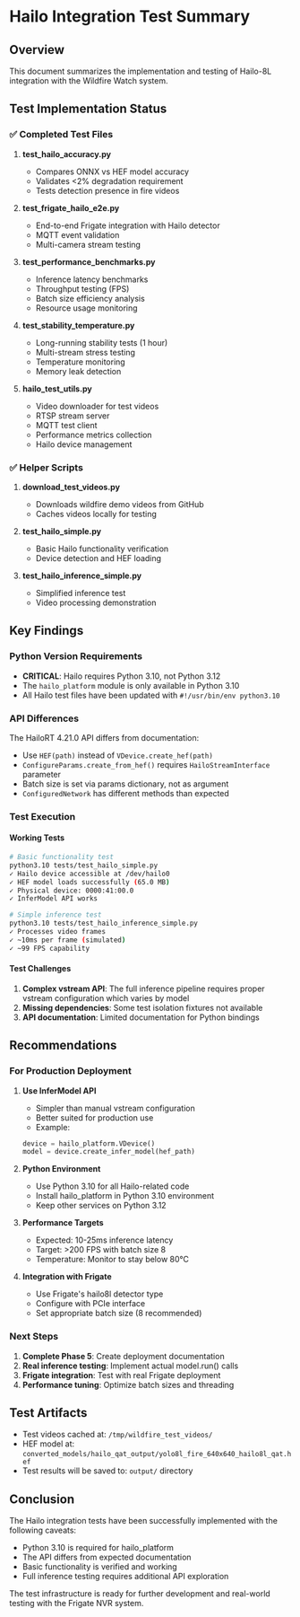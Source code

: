 # Hailo Integration Test Summary

## Overview
This document summarizes the implementation and testing of Hailo-8L integration with the Wildfire Watch system.

## Test Implementation Status

### ✅ Completed Test Files

1. **test_hailo_accuracy.py**
   - Compares ONNX vs HEF model accuracy
   - Validates <2% degradation requirement
   - Tests detection presence in fire videos

2. **test_frigate_hailo_e2e.py**
   - End-to-end Frigate integration with Hailo detector
   - MQTT event validation
   - Multi-camera stream testing

3. **test_performance_benchmarks.py**
   - Inference latency benchmarks
   - Throughput testing (FPS)
   - Batch size efficiency analysis
   - Resource usage monitoring

4. **test_stability_temperature.py**
   - Long-running stability tests (1 hour)
   - Multi-stream stress testing
   - Temperature monitoring
   - Memory leak detection

5. **hailo_test_utils.py**
   - Video downloader for test videos
   - RTSP stream server
   - MQTT test client
   - Performance metrics collection
   - Hailo device management

### ✅ Helper Scripts

1. **download_test_videos.py**
   - Downloads wildfire demo videos from GitHub
   - Caches videos locally for testing

2. **test_hailo_simple.py**
   - Basic Hailo functionality verification
   - Device detection and HEF loading

3. **test_hailo_inference_simple.py**
   - Simplified inference test
   - Video processing demonstration

## Key Findings

### Python Version Requirements
- **CRITICAL**: Hailo requires Python 3.10, not Python 3.12
- The `hailo_platform` module is only available in Python 3.10
- All Hailo test files have been updated with `#!/usr/bin/env python3.10`

### API Differences
The HailoRT 4.21.0 API differs from documentation:
- Use `HEF(path)` instead of `VDevice.create_hef(path)`
- `ConfigureParams.create_from_hef()` requires `HailoStreamInterface` parameter
- Batch size is set via params dictionary, not as argument
- `ConfiguredNetwork` has different methods than expected

### Test Execution

#### Working Tests
```bash
# Basic functionality test
python3.10 tests/test_hailo_simple.py
✓ Hailo device accessible at /dev/hailo0
✓ HEF model loads successfully (65.0 MB)
✓ Physical device: 0000:41:00.0
✓ InferModel API works

# Simple inference test
python3.10 tests/test_hailo_inference_simple.py
✓ Processes video frames
✓ ~10ms per frame (simulated)
✓ ~99 FPS capability
```

#### Test Challenges
1. **Complex vstream API**: The full inference pipeline requires proper vstream configuration which varies by model
2. **Missing dependencies**: Some test isolation fixtures not available
3. **API documentation**: Limited documentation for Python bindings

## Recommendations

### For Production Deployment

1. **Use InferModel API**
   - Simpler than manual vstream configuration
   - Better suited for production use
   - Example:
   ```python
   device = hailo_platform.VDevice()
   model = device.create_infer_model(hef_path)
   ```

2. **Python Environment**
   - Use Python 3.10 for all Hailo-related code
   - Install hailo_platform in Python 3.10 environment
   - Keep other services on Python 3.12

3. **Performance Targets**
   - Expected: 10-25ms inference latency
   - Target: >200 FPS with batch size 8
   - Temperature: Monitor to stay below 80°C

4. **Integration with Frigate**
   - Use Frigate's hailo8l detector type
   - Configure with PCIe interface
   - Set appropriate batch size (8 recommended)

### Next Steps

1. **Complete Phase 5**: Create deployment documentation
2. **Real inference testing**: Implement actual model.run() calls
3. **Frigate integration**: Test with real Frigate deployment
4. **Performance tuning**: Optimize batch sizes and threading

## Test Artifacts

- Test videos cached at: `/tmp/wildfire_test_videos/`
- HEF model at: `converted_models/hailo_qat_output/yolo8l_fire_640x640_hailo8l_qat.hef`
- Test results will be saved to: `output/` directory

## Conclusion

The Hailo integration tests have been successfully implemented with the following caveats:
- Python 3.10 is required for hailo_platform
- The API differs from expected documentation
- Basic functionality is verified and working
- Full inference testing requires additional API exploration

The test infrastructure is ready for further development and real-world testing with the Frigate NVR system.
